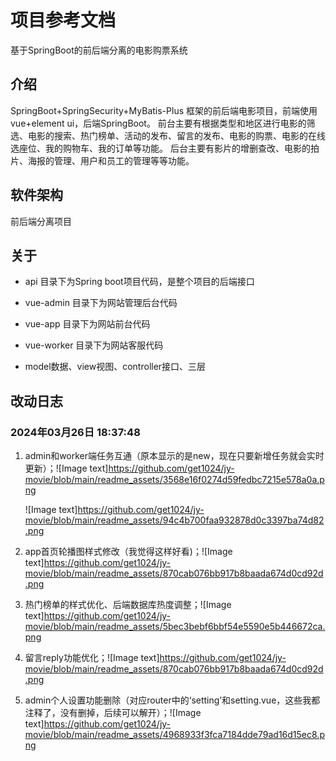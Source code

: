 # 项目参考文档

基于SpringBoot的前后端分离的电影购票系统

## 介绍

SpringBoot+SpringSecurity+MyBatis-Plus 框架的前后端电影项目，前端使用vue+element ui，后端SpringBoot。
前台主要有根据类型和地区进行电影的筛选、电影的搜索、热门榜单、活动的发布、留言的发布、电影的购票、电影的在线选座位、我的购物车、我的订单等功能。
后台主要有影片的增删查改、电影的拍片、海报的管理、用户和员工的管理等等功能。

## 软件架构

前后端分离项目

## 关于

- api 目录下为Spring boot项目代码，是整个项目的后端接口
- vue-admin 目录下为网站管理后台代码
- vue-app 目录下为网站前台代码
- vue-worker 目录下为网站客服代码

- model数据、view视图、controller接口、三层

## 改动日志

### 2024年03月26日 18:37:48

1. admin和worker端任务互通（原本显示的是new，现在只要新增任务就会实时更新）；![Image text]https://github.com/get1024/jy-movie/blob/main/readme_assets/3568e16f0274d59fedbc7215e578a0a.png

   ![Image text]https://github.com/get1024/jy-movie/blob/main/readme_assets/94c4b700faa932878d0c3397ba74d82.png

2. app首页轮播图样式修改（我觉得这样好看)；![Image text]https://github.com/get1024/jy-movie/blob/main/readme_assets/870cab076bb917b8baada674d0cd92d.png

3. 热门榜单的样式优化、后端数据库热度调整；![Image text]https://github.com/get1024/jy-movie/blob/main/readme_assets/5bec3bebf6bbf54e5590e5b446672ca.png

4. 留言reply功能优化；![Image text]https://github.com/get1024/jy-movie/blob/main/readme_assets/870cab076bb917b8baada674d0cd92d.png

5. admin个人设置功能删除（对应router中的‘setting’和setting.vue，这些我都注释了，没有删掉，后续可以解开）；![Image text]https://github.com/get1024/jy-movie/blob/main/readme_assets/4968933f3fca7184dde79ad16d15ec8.png